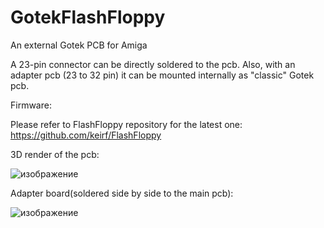 # GotekFlashFloppy
An external Gotek PCB for Amiga

A 23-pin connector can be directly soldered to the pcb. Also, with an adapter pcb (23 to 32 pin) it can be mounted internally as "classic" Gotek pcb. 

Firmware: 

Please refer to FlashFloppy repository for the latest one: https://github.com/keirf/FlashFloppy



3D render of the pcb:

![изображение](https://user-images.githubusercontent.com/81614352/147295152-706d75bf-d8f5-40ec-aabd-f7ac8d367e31.png)

Adapter board(soldered side by side to the main pcb):

![изображение](https://user-images.githubusercontent.com/81614352/147295380-0f68693d-83f9-445c-b219-cb39a0d05e49.png)


